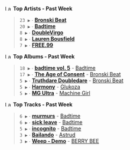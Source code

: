 <!--START_LASTFM_ARTISTS:{"period": "7day", "rows": 5}-->
<a href="https://last.fm" target="_blank"><img src="https://user-images.githubusercontent.com/17434202/215290617-e793598d-d7c9-428f-9975-156db1ba89cc.svg" alt="Last.fm Logo" width="18" height="13"/></a> **Top Artists - Past Week**

> `23 ▶️` ∙ **[Bronski Beat](https://www.last.fm/music/Bronski+Beat)**<br/>
> `20 ▶️` ∙ **[Badtime](https://www.last.fm/music/Badtime)**<br/>
> `8 ▶️` ∙ **[DoubleVirgo](https://www.last.fm/music/DoubleVirgo)**<br/>
> `8 ▶️` ∙ **[Lauren Bousfield](https://www.last.fm/music/Lauren+Bousfield)**<br/>
> `7 ▶️` ∙ **[FREE.99](https://www.last.fm/music/FREE.99)**<br/>
<!--END_LASTFM_ARTISTS-->

<!--START_LASTFM_ALBUMS:{"period": "7day", "rows": 5}-->
<a href="https://last.fm" target="_blank"><img src="https://user-images.githubusercontent.com/17434202/215290617-e793598d-d7c9-428f-9975-156db1ba89cc.svg" alt="Last.fm Logo" width="18" height="13"/></a> **Top Albums - Past Week**

> `18 ▶️` ∙ **[badtime vol. 5](https://www.last.fm/music/Badtime/badtime+vol.+5)** - [Badtime](https://www.last.fm/music/Badtime)<br/>
> `17 ▶️` ∙ **[The Age of Consent](https://www.last.fm/music/Bronski+Beat/The+Age+of+Consent)** - [Bronski Beat](https://www.last.fm/music/Bronski+Beat)<br/>
> `5 ▶️` ∙ **[Truthdare Doubledare](https://www.last.fm/music/Bronski+Beat/Truthdare+Doubledare)** - [Bronski Beat](https://www.last.fm/music/Bronski+Beat)<br/>
> `5 ▶️` ∙ **[Harmony](https://www.last.fm/music/Glukoza/Harmony)** - [Glukoza](https://www.last.fm/music/Glukoza)<br/>
> `5 ▶️` ∙ **[MG Ultra](https://www.last.fm/music/Machine+Girl/MG+Ultra)** - [Machine Girl](https://www.last.fm/music/Machine+Girl)<br/>
<!--END_LASTFM_ALBUMS-->

<!--START_LASTFM_TRACKS:{"period": "7day", "rows": 5}-->
<a href="https://last.fm" target="_blank"><img src="https://user-images.githubusercontent.com/17434202/215290617-e793598d-d7c9-428f-9975-156db1ba89cc.svg" alt="Last.fm Logo" width="18" height="13"/></a> **Top Tracks - Past Week**

> `6 ▶️` ∙ **[murmurs](https://www.last.fm/music/Badtime/_/murmurs)** - [Badtime](https://www.last.fm/music/Badtime)<br/>
> `6 ▶️` ∙ **[sick leave](https://www.last.fm/music/Badtime/_/sick+leave)** - [Badtime](https://www.last.fm/music/Badtime)<br/>
> `5 ▶️` ∙ **[incognito](https://www.last.fm/music/Badtime/_/incognito)** - [Badtime](https://www.last.fm/music/Badtime)<br/>
> `3 ▶️` ∙ **[Bailando](https://www.last.fm/music/Astrud/_/Bailando)** - [Astrud](https://www.last.fm/music/Astrud)<br/>
> `3 ▶️` ∙ **[Weep - Demo](https://www.last.fm/music/BERRY+BEE/_/Weep+-+Demo)** - [BERRY BEE](https://www.last.fm/music/BERRY+BEE)<br/>
<!--END_LASTFM_TRACKS-->